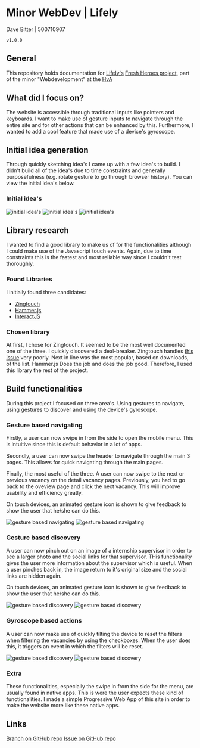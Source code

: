 # Minor WebDev | Lifely
Dave Bitter | 500710907

    v1.0.0

## General
This repository holds documentation for [Lifely's](https://lifely.nl/) [Fresh Heroes project](https://freshheroes.com/), part of the minor "Webdevelopment" at the [HvA](http://www.hva.nl/)

## What did I focus on?
The website is accessible through traditional inputs like pointers and keyboards. I want to make use of gesture inputs to navigate through the entire site and for other actions that can be enhanced by this. Furthermore, I wanted to add a cool feature that made use of a device's gyroscope. 

## Initial idea generation
Through quickly sketching idea's I came up with a few idea's to build. I didn't build all of the idea's due to time constraints and generally purposefulness (e.g. rotate gesture to go through browser history). You can view the initial idea's below.

### Initial idea's
![initial idea's](https://raw.githubusercontent.com/DaveBitter/minor-webdev_lifely/master/images/idea_0.png)
![initial idea's](https://raw.githubusercontent.com/DaveBitter/minor-webdev_lifely/master/images/idea_1.png)
![initial idea's](https://raw.githubusercontent.com/DaveBitter/minor-webdev_lifely/master/images/idea_2.png)

## Library research
I wanted to find a good library to make us of for the functionalities although I could make use of the Javascript touch events. Again, due to time constraints this is the fastest and most reliable way since I couldn't test thoroughly. 

### Found Libraries
I initially found three candidates:
* [Zingtouch](https://www.npmjs.com/package/zingtouch)
* [Hammer.js](https://www.npmjs.com/package/hammerjs)
* [InteractJS](https://www.npmjs.com/package/interactjs)

### Chosen library
At first, I chose for Zingtouch. It seemed to be the most well documented one of the three. I quickly discovered a deal-breaker. Zingtouch handles [this issue](https://www.chromestatus.com/features/5093566007214080) very poorly. Next in line was the most popular, based on downloads, of the list. Hammer.js Does the job and does the job good. Therefore, I used this library the rest of the project.

## Build functionalities
During this project I focused on three area's. Using gestures to navigate, using gestures to discover and using the device's gyroscope.

### Gesture based navigating
Firstly, a user can now swipe in from the side to open the mobile menu. This is intuitive since this is default behavior in a lot of apps. 

Secondly, a user can now swipe the header to navigate through the main 3 pages. This allows for quick navigating through the main pages.

Finally, the most useful of the three. A user can now swipe to the next or previous vacancy on the detail vacancy pages. Previously, you had to go back to the oveview page and click the next vacancy. This will improve usability and efficiency greatly.

On touch devices, an animated gesture icon is shown to give feedback to show the user that he/she can do this.

![gesture based navigating](https://raw.githubusercontent.com/DaveBitter/minor-webdev_lifely/master/images/screenshot_0.png)
![gesture based navigating](https://raw.githubusercontent.com/DaveBitter/minor-webdev_lifely/master/images/screenshot_1.png)

### Gesture based discovery
A user can now pinch out on an image of a internship supervisor in order to see a larger photo and the social links for that supervisor. THis functionality gives the user more information about the supervisor which is useful. When a user pinches back in, the image return to it's original size and the social links are hidden again.

On touch devices, an animated gesture icon is shown to give feedback to show the user that he/she can do this.

![gesture based discovery](https://raw.githubusercontent.com/DaveBitter/minor-webdev_lifely/master/images/screenshot_2.png)
![gesture based discovery](https://raw.githubusercontent.com/DaveBitter/minor-webdev_lifely/master/images/screenshot_3.png)

### Gyroscope based actions
A user can now make use of quickly tilting the device to reset the filters when filtering the vacancies by using the checkboxes. When the user does this, it triggers an event in which the filters will be reset.

![gesture based discovery](https://raw.githubusercontent.com/DaveBitter/minor-webdev_lifely/master/images/screenshot_4.png)
![gesture based discovery](https://raw.githubusercontent.com/DaveBitter/minor-webdev_lifely/master/images/screenshot_5.png)

### Extra
These functionalities, especially the swipe in from the side for the menu, are usually found in native apps. This is were the user expects these kind of functionalities. I made a simple Progressive Web App of this site in order to make the website more like these native apps.

## Links
[Branch on GitHub repo](https://github.com/peterpeerdeman/freshheroes-cmd/tree/feature/gestures)
[Issue on GitHub repo](https://github.com/peterpeerdeman/freshheroes-cmd/issues/7)
